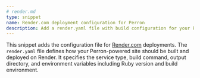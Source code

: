 ```yaml
---
# render.md
type: snippet
name: Render.com deployment configuration for Perron
description: Add a render.yaml file with build configuration for your Perron static site generator on Render.com.
---
```


This snippet adds the configuration file for [Render.com](https://render.com/) deployments. The `render.yaml` file defines how your Perron-powered site should be built and deployed on Render. It specifies the service type, build command, output directory, and environment variables including Ruby version and build environment.
